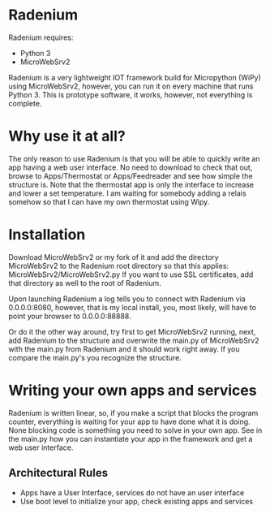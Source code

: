 # Radenium

Radenium requires:

- Python 3
- MicroWebSrv2

Radenium is a very lightweight IOT framework build for Micropython (WiPy) using MicroWebSrv2, however, you can run it on every machine that runs Python 3.
This is prototype software, it works, however, not everything is complete.


# Why use it at all?

The only reason to use Radenium is that you will be able to quickly write an app having a web user interface. No need to download to check that out, browse to Apps/Thermostat or Apps/Feedreader and see how simple the structure is. Note that the thermostat app is only the interface to increase and lower a set temperature. I am waiting for somebody adding a relais somehow so that I can have my own thermostat using Wipy. 


# Installation

Download MicroWebSrv2 or my fork of it and add the directory MicroWebSrv2 to the Radenium root directory so that this applies: MicroWebSrv2/MicroWebSrv2.py
If you want to use SSL certificates, add that directory as well to the root of Radenium.

Upon launching Radenium a log tells you to connect with Radenium via 0.0.0.0:8080, however, that is my local install, you, most likely, will have to point your browser to 0.0.0.0:88888.

Or do it the other way around, try first to get MicroWebSrv2 running, next, add Radenium to the structure and overwrite the main.py of MicroWebSrv2 with the main.py from Radenium and it should work right away. If you compare the main.py's you recognize the structure.


# Writing your own apps and services

Radenium is written linear, so, if you make a script that blocks the program counter, everything is waiting for your app to have done what it is doing. None blocking code is something you need to solve in your own app.
See in the main.py how you can instantiate your app in the framework and get a web user interface.


## Architectural Rules
- Apps have a User Interface, services do not have an user interface
- Use boot level to initialize your app, check existing apps and services
